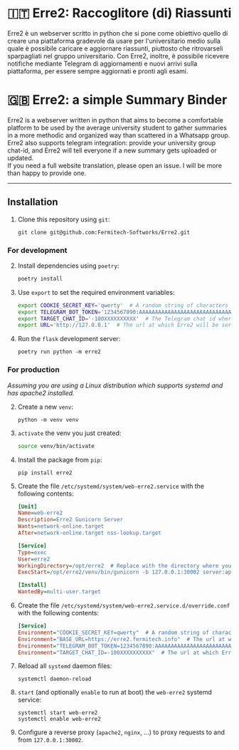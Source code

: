 # 🇮🇹 Erre2: Raccoglitore (di) Riassunti
Erre2 è un webserver scritto in python che si pone come obiettivo quello di creare una piattaforma gradevole da usare
per l'universitario medio sulla quale è possibile caricare e aggiornare riassunti, piuttosto che ritrovarseli sparpagliati nel gruppo universitario. 
Con Erre2, inoltre, è possibile ricevere notifiche mediante Telegram di aggiornamenti e nuovi arrivi sulla piattaforma, per essere sempre aggiornati e pronti agli esami.

# 🇬🇧 Erre2: a simple Summary Binder
Erre2 is a webserver written in python that aims to become a comfortable platform to be used by the average university student to gather summaries in a more methodic and organized way than scattered in a Whatsapp group. Erre2 also supports telegram integration: provide your university group chat-id, and Erre2 will tell everyone if a new summary gets uploaded or updated.  
If you need a full website translation, please open an issue. I will be more than happy to provide one.

-----

## Installation

1. Clone this repository using `git`:
   ```
   git clone git@github.com:Fermitech-Softworks/Erre2.git
   ```
   
### For development

2. Install dependencies using `poetry`:
   ```bash
   poetry install
   ```

3. Use `export` to set the required environment variables:
   ```bash
   export COOKIE_SECRET_KEY='qwerty'  # A random string of characters
   export TELEGRAM_BOT_TOKEN='1234567890:AAAAAAAAAAAAAAAAAAAAAAAAAAAAAAAAAAA'  # The token for the Telegram notifier bot, get one at https://t.me/BotFather
   export TARGET_CHAT_ID='-100XXXXXXXXXX'  # The Telegram chat id where the notifications should be sent, remember that the id of supergroups is prefixed by -100
   export URL='http://127.0.0.1'  # The url at which Erre2 will be served
   ```
   
4. Run the `flask` development server:
   ```
   poetry run python -m erre2
   ```
   
### For production

_Assuming you are using a Linux distribution which supports systemd and has apache2 installed._

2. Create a new `venv`:
   ``` 
   python -m venv venv
   ```

3. `activate` the venv you just created:
   ```bash
   source venv/bin/activate
   ```

4. Install the package from `pip`:
   ```
   pip install erre2
   ```

5. Create the file `/etc/systemd/system/web-erre2.service` with the following contents:
   ```ini
   [Unit]
   Name=web-erre2
   Description=Erre2 Gunicorn Server
   Wants=network-online.target
   After=network-online.target nss-lookup.target
   
   [Service]
   Type=exec
   User=erre2
   WorkingDirectory=/opt/erre2  # Replace with the directory where you cloned the repository
   ExecStart=/opt/erre2/venv/bin/gunicorn -b 127.0.0.1:30002 server:app  # Replace with the directory where you cloned the repository
   
   [Install]
   WantedBy=multi-user.target
   ```
   
6. Create the file `/etc/systemd/system/web-erre2.service.d/override.conf` with the following contents:
   ```ini
   [Service]
   Environment="COOKIE_SECRET_KEY=qwerty"  # A random string of characters
   Environment="BASE_URL=https://erre2.fermitech.info"  # The url at which Erre2 will be served
   Environment="TELEGRAM_BOT_TOKEN=1234567890:AAAAAAAAAAAAAAAAAAAAAAAAAAAAAAAAAAA"  # The token for the Telegram notifier bot, get one at https://t.me/BotFather
   Environment="TARGET_CHAT_ID=-100XXXXXXXXXX"  # The url at which Erre2 will be served
   ```
   
7. Reload all `systemd` daemon files:
   ```
   systemctl daemon-reload
   ```
   
8. `start` (and optionally `enable` to run at boot) the `web-erre2` systemd service:
   ```
   systemctl start web-erre2
   systemctl enable web-erre2
   ```
   
9. Configure a reverse proxy (`apache2`, `nginx`, ...) to proxy requests to and from `127.0.0.1:30002`.
